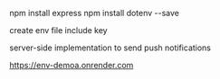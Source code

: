 npm install express
npm install dotenv --save

create env file include key

server-side implementation to send push notifications


https://env-demoa.onrender.com